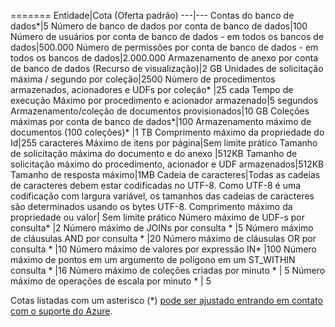 ======= 
Entidade|Cota (Oferta padrão) 
---|--- 
Contas do banco de dados*|5
Número de banco de dados por conta de banco de dados|100 
Número de usuários por conta de banco de dados - em todos os bancos de dados|500.000 
Número de permissões por conta de banco de dados - em todos os bancos de dados|2.000.000 
Armazenamento de anexo por conta de banco de dados (Recurso de visualização)|2 GB 
Unidades de solicitação máxima / segundo por coleção|2500 
Número de procedimentos armazenados, acionadores e UDFs por coleção* |25 cada 
Tempo de execução Máximo por procedimento e acionador armazenado|5 segundos 
Armazenamento/coleção de documentos provisionados|10 GB 
Coleções máximas por conta de banco de dados*|100 
Armazenamento máximo de documentos (100 coleções)* |1 TB 
Comprimento máximo da propriedade do Id|255 caracteres 
Máximo de itens por página|Sem limite prático
Tamanho de solicitação máxima do documento e do anexo |512KB 
Tamanho de solicitação máximo do procedimento, acionador e UDF armazenados|512KB 
Tamanho de resposta máximo|1MB 
Cadeia de caracteres|Todas as cadeias de caracteres debem estar codificadas no UTF-8. Como UTF-8 é uma codificação com largura variável, os tamanhos das cadeias de caracteres são determinados usando os bytes UTF-8. 
Comprimento máximo da propriedade ou valor| Sem limite prático 
Número máximo de UDF-s por consulta* |2
Número máximo de JOINs por consulta * |5
Número máximo de cláusulas AND por consulta * |20
Número máximo de cláusulas OR por consulta * |10
Número máximo de valores por expressão IN* |100 
Número máximo de pontos em um argumento de polígono em um ST\_WITHIN consulta * |16 
Número máximo de coleções criadas por minuto * | 5 
Número máximo de operações de escala por minuto * | 5

Cotas listadas com um asterisco (*) [pode ser ajustado entrando em contato com o suporte do Azure](../articles/documentdb/documentdb-increase-limits.md).

<!---HONumber=AcomDC_1203_2015-->